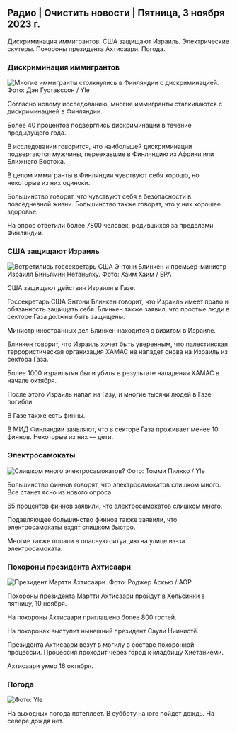 ## Радио \| Очистить новости \| Пятница, 3 ноября 2023 г.

Дискриминация иммигрантов. США защищают Израиль. Электрические скутеры. Похороны президента Ахтисаари. Погода.

### Дискриминация иммигрантов

![Многие иммигранты столкнулись в Финляндии с дискриминацией. Фото: Дэн Густавссон / Yle](https://images.cdn.yle.fi/image/upload/c_crop,h_1080,w_1919,x_0,y_0/ar_1.7777777777777777,c_fill,g_faces,h_675,w_1200/dpr_1.0/q_auto:eco/f_auto/fl_lossy/v1693477380/39-116537864f0696340afe)

Согласно новому исследованию, многие иммигранты сталкиваются с дискриминацией в Финляндии.

Более 40 процентов подверглись дискриминации в течение предыдущего года.

В исследовании говорится, что наибольшей дискриминации подвергаются мужчины, переехавшие в Финляндию из Африки или Ближнего Востока.

В целом иммигранты в Финляндии чувствуют себя хорошо, но некоторые из них одиноки.

Большинство говорят, что чувствуют себя в безопасности в повседневной жизни. Большинство также говорят, что у них хорошее здоровье.

На опрос ответили более 7800 человек, родившихся за пределами Финляндии.

### США защищают Израиль

![Встретились госсекретарь США Энтони Блинкен и премьер-министр Израиля Биньямин Нетаньяху. Фото: Хаим Хаим / EPA](https://images.cdn.yle.fi/image/upload/c_crop,h_1178,w_2095,x_0,y_45/ar_1.7777777777777777,c_fill,g_faces,h_675,w_1200/dpr_1.0/q_auto:eco/f_auto/fl_lossy/v1697558051/39-1187709652eacaa1698e)

США защищают действия Израиля в Газе.

Госсекретарь США Энтони Блинкен говорит, что Израиль имеет право и обязанность защищать себя. Блинкен также заявил, что простые люди в секторе Газа должны быть защищены.

Министр иностранных дел Блинкен находится с визитом в Израиле.

Блинкен говорит, что Израиль хочет быть уверенным, что палестинская террористическая организация ХАМАС не нападет снова на Израиль из сектора Газа.

Более 1000 израильтян были убиты в результате нападения ХАМАС в начале октября.

После этого Израиль напал на Газу, и многие тысячи людей в Газе погибли.

В Газе также есть финны.

В МИД Финляндии заявляют, что в секторе Газа проживает менее 10 финнов. Некоторые из них — дети.

### Электросамокаты

![Слишком много электросамокатов? Фото: Томми Пилкко / Yle](https://images.cdn.yle.fi/image/upload/c_crop,h_2268,w_4032,x_0,y_378/ar_1.7777777777777777,c_fill,g_faces,h_675,w_1200/dpr_1.0/q_auto:eco/f_auto/fl_lossy/v1629190662/39-842535611aab23cf6db)

Большинство финнов говорят, что электросамокатов слишком много. Все станет ясно из нового опроса.

65 процентов финнов заявили, что электросамокатов слишком много.

Подавляющее большинство финнов также заявили, что электросамокаты ездят слишком быстро.

Многие также попали в опасную ситуацию на улице из-за электросамоката.

### Похороны президента Ахтисаари

![Президент Мартти Ахтисаари. Фото: Роджер Аскью / AOP](https://images.cdn.yle.fi/image/upload/c_crop,h_3238,w_5757,x_259,y_350/ar_1.7777777777777777,c_fill,g_faces,h_675,w_1200/dpr_1.0/q_auto:eco/f_auto/fl_lossy/v1697440152/39-1186733652ce1167d3e9)

Похороны президента Мартти Ахтисаари пройдут в Хельсинки в пятницу, 10 ноября.

На похороны Ахтисаари приглашено более 800 гостей.

На похоронах выступит нынешний президент Саули Ниинистё.

Президента Ахтисаари везут в могилу в составе похоронной процессии. Процессия проходит через город к кладбищу Хиетаниеми.

Ахтисаари умер 16 октября.

### Погода

![ Фото: Yle](https://images.cdn.yle.fi/image/upload/c_crop,h_1080,w_1919,x_0,y_0/ar_1.7777777777777777,c_fill,g_faces,h_675,w_1200/dpr_1.0/q_auto:eco/f_auto/fl_lossy/v1699023031/39-11957186545088dc4556)

На выходных погода потеплеет. В субботу на юге пойдет дождь. На севере дождя нет.
